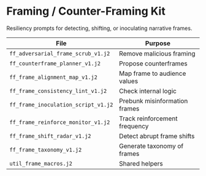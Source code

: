 # Framing / Counter-Framing Kit

Resiliency prompts for detecting, shifting, or inoculating narrative frames.

| File | Purpose |
|------|---------|
| `ff_adversarial_frame_scrub_v1.j2` | Remove malicious framing |
| `ff_counterframe_planner_v1.j2` | Propose counterframes |
| `ff_frame_alignment_map_v1.j2` | Map frame to audience values |
| `ff_frame_consistency_lint_v1.j2` | Check internal logic |
| `ff_frame_inoculation_script_v1.j2` | Prebunk misinformation frames |
| `ff_frame_reinforce_monitor_v1.j2` | Track reinforcement frequency |
| `ff_frame_shift_radar_v1.j2` | Detect abrupt frame shifts |
| `ff_frame_taxonomy_v1.j2` | Generate taxonomy of frames |
| `util_frame_macros.j2` | Shared helpers
